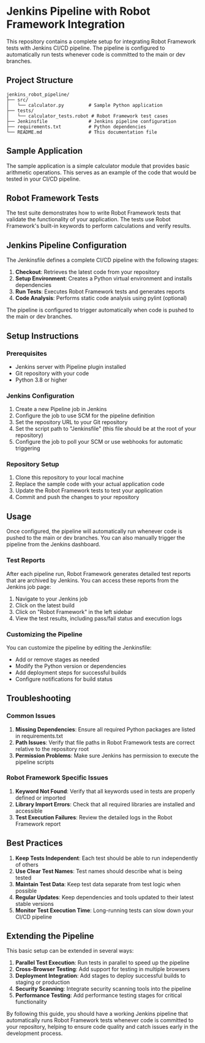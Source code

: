 # Jenkins Pipeline with Robot Framework Integration

This repository contains a complete setup for integrating Robot Framework tests with Jenkins CI/CD pipeline. The pipeline is configured to automatically run tests whenever code is committed to the main or dev branches.

## Project Structure

```
jenkins_robot_pipeline/
├── src/
│   └── calculator.py         # Sample Python application
├── tests/
│   └── calculator_tests.robot # Robot Framework test cases
├── Jenkinsfile               # Jenkins pipeline configuration
├── requirements.txt          # Python dependencies
└── README.md                 # This documentation file
```

## Sample Application

The sample application is a simple calculator module that provides basic arithmetic operations. This serves as an example of the code that would be tested in your CI/CD pipeline.

## Robot Framework Tests

The test suite demonstrates how to write Robot Framework tests that validate the functionality of your application. The tests use Robot Framework's built-in keywords to perform calculations and verify results.

## Jenkins Pipeline Configuration

The Jenkinsfile defines a complete CI/CD pipeline with the following stages:

1. **Checkout**: Retrieves the latest code from your repository
2. **Setup Environment**: Creates a Python virtual environment and installs dependencies
3. **Run Tests**: Executes Robot Framework tests and generates reports
4. **Code Analysis**: Performs static code analysis using pylint (optional)

The pipeline is configured to trigger automatically when code is pushed to the main or dev branches.

## Setup Instructions

### Prerequisites

- Jenkins server with Pipeline plugin installed
- Git repository with your code
- Python 3.8 or higher

### Jenkins Configuration

1. Create a new Pipeline job in Jenkins
2. Configure the job to use SCM for the pipeline definition
3. Set the repository URL to your Git repository
4. Set the script path to "Jenkinsfile" (this file should be at the root of your repository)
5. Configure the job to poll your SCM or use webhooks for automatic triggering

### Repository Setup

1. Clone this repository to your local machine
2. Replace the sample code with your actual application code
3. Update the Robot Framework tests to test your application
4. Commit and push the changes to your repository

## Usage

Once configured, the pipeline will automatically run whenever code is pushed to the main or dev branches. You can also manually trigger the pipeline from the Jenkins dashboard.

### Test Reports

After each pipeline run, Robot Framework generates detailed test reports that are archived by Jenkins. You can access these reports from the Jenkins job page:

1. Navigate to your Jenkins job
2. Click on the latest build
3. Click on "Robot Framework" in the left sidebar
4. View the test results, including pass/fail status and execution logs

### Customizing the Pipeline

You can customize the pipeline by editing the Jenkinsfile:

- Add or remove stages as needed
- Modify the Python version or dependencies
- Add deployment steps for successful builds
- Configure notifications for build status

## Troubleshooting

### Common Issues

1. **Missing Dependencies**: Ensure all required Python packages are listed in requirements.txt
2. **Path Issues**: Verify that file paths in Robot Framework tests are correct relative to the repository root
3. **Permission Problems**: Make sure Jenkins has permission to execute the pipeline scripts

### Robot Framework Specific Issues

1. **Keyword Not Found**: Verify that all keywords used in tests are properly defined or imported
2. **Library Import Errors**: Check that all required libraries are installed and accessible
3. **Test Execution Failures**: Review the detailed logs in the Robot Framework report

## Best Practices

1. **Keep Tests Independent**: Each test should be able to run independently of others
2. **Use Clear Test Names**: Test names should describe what is being tested
3. **Maintain Test Data**: Keep test data separate from test logic when possible
4. **Regular Updates**: Keep dependencies and tools updated to their latest stable versions
5. **Monitor Test Execution Time**: Long-running tests can slow down your CI/CD pipeline

## Extending the Pipeline

This basic setup can be extended in several ways:

1. **Parallel Test Execution**: Run tests in parallel to speed up the pipeline
2. **Cross-Browser Testing**: Add support for testing in multiple browsers
3. **Deployment Integration**: Add stages to deploy successful builds to staging or production
4. **Security Scanning**: Integrate security scanning tools into the pipeline
5. **Performance Testing**: Add performance testing stages for critical functionality

By following this guide, you should have a working Jenkins pipeline that automatically runs Robot Framework tests whenever code is committed to your repository, helping to ensure code quality and catch issues early in the development process.
